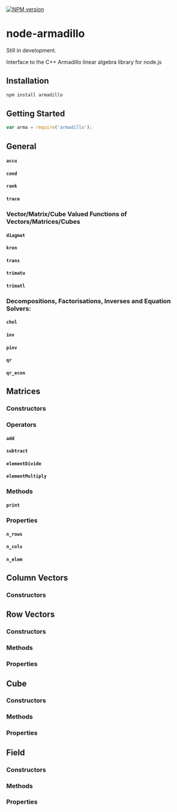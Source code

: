 [![NPM version](https://badge.fury.io/js/armadillo.svg)](http://badge.fury.io/js/armadillo)

node-armadillo
===========

Still in development.

Interface to the C++ Armadillo linear algebra library for node.js

## Installation

```bash
npm install armadillo
```

## Getting Started
```javascript		
var arma = require('armadillo');
```

## General

#### `accu`

#### `cond`

#### `rank`

#### `trace`

### Vector/Matrix/Cube Valued Functions of Vectors/Matrices/Cubes

#### `diagmat`

#### `kron`

#### `trans`

#### `trimatu`

#### `trimatl`

### Decompositions, Factorisations, Inverses and Equation Solvers:

#### `chol`

#### `inv`

#### `pinv`

#### `qr`

#### `qr_econ`

## Matrices

### Constructors

### Operators

#### `add`

#### `subtract`

#### `elementDivide`

#### `elementMultiply`

### Methods

#### `print`

### Properties

#### `n_rows`

#### `n_cols`

#### `n_elem`

## Column Vectors

### Constructors

## Row Vectors

### Constructors

### Methods

### Properties

## Cube

### Constructors

### Methods

### Properties

## Field

### Constructors

### Methods

### Properties
